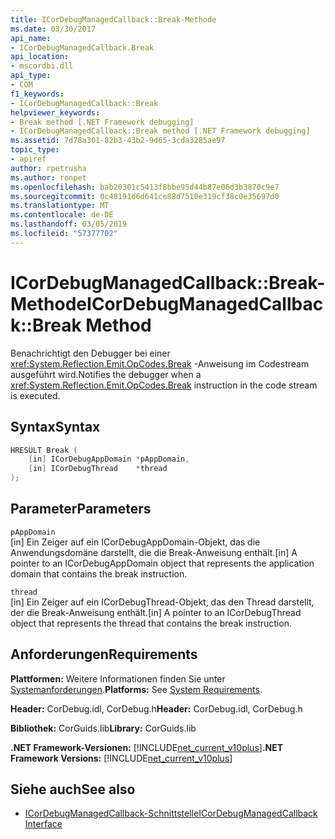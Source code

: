 ```yaml
---
title: ICorDebugManagedCallback::Break-Methode
ms.date: 03/30/2017
api_name:
- ICorDebugManagedCallback.Break
api_location:
- mscordbi.dll
api_type:
- COM
f1_keywords:
- ICorDebugManagedCallback::Break
helpviewer_keywords:
- Break method [.NET Framework debugging]
- ICorDebugManagedCallback::Break method [.NET Framework debugging]
ms.assetid: 7d78a301-82b3-43b2-9d65-3cda3285ae97
topic_type:
- apiref
author: rpetrusha
ms.author: ronpet
ms.openlocfilehash: bab20301c5413f8bbe95d44b87e06d3b3870c9e7
ms.sourcegitcommit: 0c48191d6d641ce88d7510e319cf38c0e35697d0
ms.translationtype: MT
ms.contentlocale: de-DE
ms.lasthandoff: 03/05/2019
ms.locfileid: "57377702"
---
```

# <a name="icordebugmanagedcallbackbreak-method"></a><span data-ttu-id="8a1da-102">ICorDebugManagedCallback::Break-Methode</span><span class="sxs-lookup"><span data-stu-id="8a1da-102">ICorDebugManagedCallback::Break Method</span></span>

<span data-ttu-id="8a1da-103">Benachrichtigt den Debugger bei einer <xref:System.Reflection.Emit.OpCodes.Break> -Anweisung im Codestream ausgeführt wird.</span><span class="sxs-lookup"><span data-stu-id="8a1da-103">Notifies the debugger when a <xref:System.Reflection.Emit.OpCodes.Break> instruction in the code stream is executed.</span></span>

## <a name="syntax"></a><span data-ttu-id="8a1da-104">Syntax</span><span class="sxs-lookup"><span data-stu-id="8a1da-104">Syntax</span></span>

```cpp
HRESULT Break (
    [in] ICorDebugAppDomain *pAppDomain,
    [in] ICorDebugThread    *thread
);
```

## <a name="parameters"></a><span data-ttu-id="8a1da-105">Parameter</span><span class="sxs-lookup"><span data-stu-id="8a1da-105">Parameters</span></span>

`pAppDomain`\
<span data-ttu-id="8a1da-106">[in] Ein Zeiger auf ein ICorDebugAppDomain-Objekt, das die Anwendungsdomäne darstellt, die die Break-Anweisung enthält.</span><span class="sxs-lookup"><span data-stu-id="8a1da-106">[in] A pointer to an ICorDebugAppDomain object that represents the application domain that contains the break instruction.</span></span>

`thread`\
<span data-ttu-id="8a1da-107">[in] Ein Zeiger auf ein ICorDebugThread-Objekt, das den Thread darstellt, der die Break-Anweisung enthält.</span><span class="sxs-lookup"><span data-stu-id="8a1da-107">[in] A pointer to an ICorDebugThread object that represents the thread that contains the break instruction.</span></span>

## <a name="requirements"></a><span data-ttu-id="8a1da-108">Anforderungen</span><span class="sxs-lookup"><span data-stu-id="8a1da-108">Requirements</span></span>

<span data-ttu-id="8a1da-109">**Plattformen:** Weitere Informationen finden Sie unter [Systemanforderungen](../../../../docs/framework/get-started/system-requirements.md).</span><span class="sxs-lookup"><span data-stu-id="8a1da-109">**Platforms:** See [System Requirements](../../../../docs/framework/get-started/system-requirements.md).</span></span>

<span data-ttu-id="8a1da-110">**Header:** CorDebug.idl, CorDebug.h</span><span class="sxs-lookup"><span data-stu-id="8a1da-110">**Header:** CorDebug.idl, CorDebug.h</span></span>

<span data-ttu-id="8a1da-111">**Bibliothek:** CorGuids.lib</span><span class="sxs-lookup"><span data-stu-id="8a1da-111">**Library:** CorGuids.lib</span></span>

<span data-ttu-id="8a1da-112">**.NET Framework-Versionen:** [!INCLUDE[net_current_v10plus](../../../../includes/net-current-v10plus-md.md)]</span><span class="sxs-lookup"><span data-stu-id="8a1da-112">**.NET Framework Versions:** [!INCLUDE[net_current_v10plus](../../../../includes/net-current-v10plus-md.md)]</span></span>

## <a name="see-also"></a><span data-ttu-id="8a1da-113">Siehe auch</span><span class="sxs-lookup"><span data-stu-id="8a1da-113">See also</span></span>

- [<span data-ttu-id="8a1da-114">ICorDebugManagedCallback-Schnittstelle</span><span class="sxs-lookup"><span data-stu-id="8a1da-114">ICorDebugManagedCallback Interface</span></span>](icordebugmanagedcallback-interface.md)